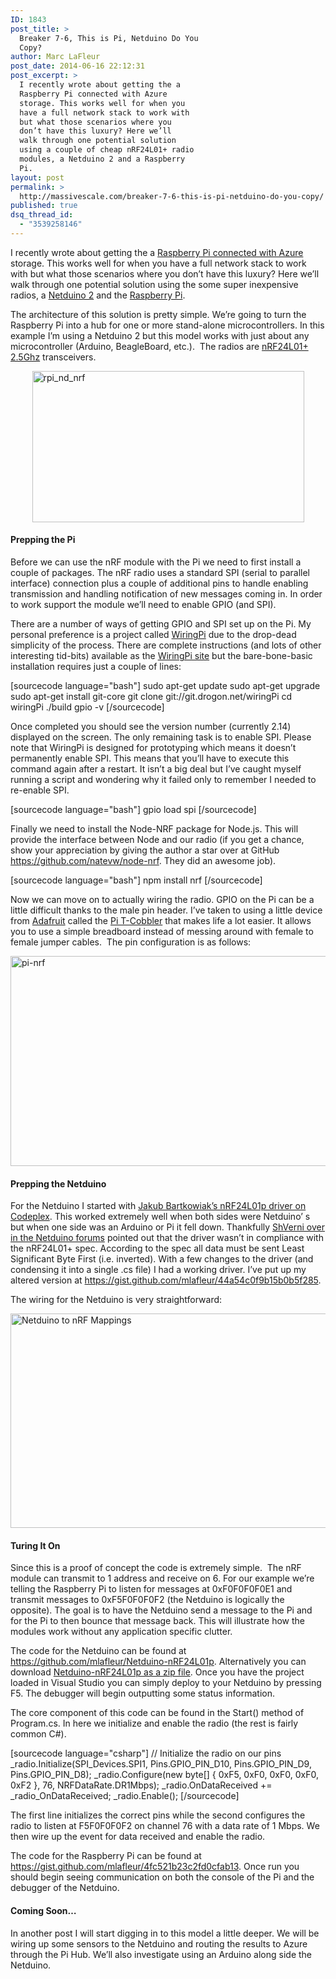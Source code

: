 ```yaml
---
ID: 1843
post_title: >
  Breaker 7-6, This is Pi, Netduino Do You
  Copy?
author: Marc LaFleur
post_date: 2014-06-16 22:12:31
post_excerpt: >
  I recently wrote about getting the a
  Raspberry Pi connected with Azure
  storage. This works well for when you
  have a full network stack to work with
  but what those scenarios where you
  don’t have this luxury? Here we’ll
  walk through one potential solution
  using a couple of cheap nRF24L01+ radio
  modules, a Netduino 2 and a Raspberry
  Pi.
layout: post
permalink: >
  http://massivescale.com/breaker-7-6-this-is-pi-netduino-do-you-copy/
published: true
dsq_thread_id:
  - "3539258146"
---
```

I recently wrote about getting the a <a href="http://massivescale.azurewebsites.net/hello-azure-my-name-is-pi/" target="_blank">Raspberry Pi connected with Azure</a> storage. This works well for when you have a full network stack to work with but what those scenarios where you don’t have this luxury? Here we’ll walk through one potential solution using the some super inexpensive radios, a <a href="http://www.amazon.com/gp/product/B009QOWOFU/ref=as_li_tl?ie=UTF8&amp;camp=1789&amp;creative=390957&amp;creativeASIN=B009QOWOFU&amp;linkCode=as2&amp;tag=soapb30-20" target="_blank">Netduino 2</a> and the <a href="https://www.amazon.com/RASPBERRY-MODEL-756-8308-Raspberry-Pi/dp/B009SQQF9C/ref=as_sl_pc_ss_til?tag=soapb30-20&amp;linkCode=w01&amp;linkId=&amp;creativeASIN=B009SQQF9C" target="_blank">Raspberry Pi</a>.

The architecture of this solution is pretty simple. We’re going to turn the Raspberry Pi into a hub for one or more stand-alone microcontrollers. In this example I’m using a Netduino 2 but this model works with just about any microcontroller (Arduino, BeagleBoard, etc.).  The radios are <a href="https://www.amazon.com/nRF24L01-Wireless-Transceiver-Arduino-Compatible/dp/B00E594ZX0/ref=as_sl_pc_ss_til?tag=soapb30-20&amp;linkCode=w01&amp;linkId=&amp;creativeASIN=B00E594ZX0" target="_blank">nRF24L01+ 2.5Ghz</a> transceivers.

<a href="http://massivescale.blob.core.windows.net/blogmedia/2014/06/rpi_nd_nrf.png"><img style="margin: 0px auto; border: 0px currentcolor; float: none; display: block; background-image: none;" title="rpi_nd_nrf" src="http://massivescale.blob.core.windows.net/blogmedia/2014/06/rpi_nd_nrf_thumb.png" alt="rpi_nd_nrf" width="435" height="242" border="0" /></a>

<h4>Prepping the Pi</h4>

Before we can use the nRF module with the Pi we need to first install a couple of packages. The nRF radio uses a standard SPI (serial to parallel interface) connection plus a couple of additional pins to handle enabling transmission and handling notification of new messages coming in. In order to work support the module we’ll need to enable GPIO (and SPI).

There are a number of ways of getting GPIO and SPI set up on the Pi. My personal preference is a project called <a href="http://wiringpi.com/download-and-install/" target="_blank">WiringPi</a> due to the drop-dead simplicity of the process. There are complete instructions (and lots of other interesting tid-bits) available as the <a href="http://wiringpi.com/download-and-install/" target="_blank">WiringPi site</a> but the bare-bone-basic installation requires just a couple of lines:

<div id="scid:C89E2BDB-ADD3-4f7a-9810-1B7EACF446C1:b25c7ac3-38c1-4508-a131-36ff85d23d65" class="wlWriterEditableSmartContent" style="margin: 0px; padding: 0px; float: none; display: inline;">

[sourcecode language="bash"]
sudo apt-get update
sudo apt-get upgrade
sudo apt-get install git-core
git clone git://git.drogon.net/wiringPi
cd wiringPi
./build
gpio -v
[/sourcecode]

</div>

Once completed you should see the version number (currently 2.14) displayed on the screen. The only remaining task is to enable SPI. Please note that WiringPi is designed for prototyping which means it doesn’t permanently enable SPI. This means that you’ll have to execute this command again after a restart. It isn’t a big deal but I’ve caught myself running a script and wondering why it failed only to remember I needed to re-enable SPI.

<div id="scid:C89E2BDB-ADD3-4f7a-9810-1B7EACF446C1:ce19ffa9-17eb-4f7c-92a4-8ff50019e6ab" class="wlWriterEditableSmartContent" style="margin: 0px; padding: 0px; float: none; display: inline;">

[sourcecode language="bash"]
gpio load spi
[/sourcecode]

</div>

Finally we need to install the Node-NRF package for Node.js. This will provide the interface between Node and our radio (if you get a chance, show your appreciation
by giving the author a star over at GitHub <a href="https://github.com/natevw/node-nrf">https://github.com/natevw/node-nrf</a>. They did an awesome job).

<div id="scid:C89E2BDB-ADD3-4f7a-9810-1B7EACF446C1:277086d7-da87-462e-bbba-9b4705545915" class="wlWriterEditableSmartContent" style="margin: 0px; padding: 0px; float: none; display: inline;">

[sourcecode language="bash"]
npm install nrf
[/sourcecode]

</div>

Now we can move on to actually wiring the radio. GPIO on the Pi can be a little difficult thanks to the male pin header. I’ve taken to using a little device from <a href="https://www.adafruit.com/" target="_blank">Adafruit</a> called the <a href="http://www.amazon.com/gp/product/B00JE1T1WY/ref=as_li_tl?ie=UTF8&amp;camp=1789&amp;creative=390957&amp;creativeASIN=B00JE1T1WY&amp;linkCode=as2&amp;tag=soapb30-20&quot;" target="_blank">Pi T-Cobbler</a> that makes life a lot easier. It allows you to use a simple breadboard instead of messing around with female to female jumper cables.  The pin configuration is as follows:

<a href="http://massivescale.blob.core.windows.net/blogmedia/2014/06/pi-nrf.png"><img style="margin: 0px auto; border: 0px currentcolor; float: none; display: block; background-image: none;" title="pi-nrf" src="http://massivescale.blob.core.windows.net/blogmedia/2014/06/pi-nrf_thumb.png" alt="pi-nrf" width="576" height="336" border="0" /></a>

<h4>Prepping the Netduino</h4>

For the Netduino I started with <a href="http://nrf24l01.codeplex.com/" target="_blank">Jakub Bartkowiak’s nRF24L01p driver on Codeplex</a>. This worked extremely well when both sides were Netduino’ s but when one side was an Arduino or Pi it fell down. Thankfully <a href="http://forums.netduino.com/index.php?/topic/8266-433mhz-24ghz-communications-with-netduinonetduino-plus/?p=57957" target="_blank">ShVerni over in the Netduino forums</a> pointed out that the driver wasn’t in compliance with the nRF24L01+ spec. According to the spec all data must be sent Least Significant Byte First (i.e. inverted). With a few changes to the driver (and condensing it into a single .cs file) I had a working driver. I’ve put up my altered version at <a title="https://gist.github.com/mlafleur/44a54c0f9b15b0b5f285" href="https://gist.github.com/mlafleur/44a54c0f9b15b0b5f285">https://gist.github.com/mlafleur/44a54c0f9b15b0b5f285</a>.

The wiring for the Netduino is very straightforward:

<a href="http://massivescale.blob.core.windows.net/blogmedia/2014/06/image.png"><img style="margin: 0px auto; border: 0px currentcolor; float: none; display: block; background-image: none;" title="Netduino to nRF " src="http://massivescale.blob.core.windows.net/blogmedia/2014/06/image_thumb.png" alt="Netduino to nRF Mappings" width="586" height="343" border="0" /></a>

<h4></h4>

<h4>Turing It On</h4>

Since this is a proof of concept the code is extremely simple.  The nRF module can transmit to 1 address and receive on 6. For our example we’re telling the Raspberry Pi to listen for messages at 0xF0F0F0F0E1 and transmit messages to 0xF5F0F0F0F2 (the Netduino is logically the opposite). The goal is to have the Netduino send a message to the Pi and for the Pi to then bounce that message back. This will illustrate how the modules work without any application specific clutter.

The code for the Netduino can be found at <a title="https://github.com/mlafleur/Netduino-nRF24L01p" href="https://github.com/mlafleur/Netduino-nRF24L01p">https://github.com/mlafleur/Netduino-nRF24L01p</a>. Alternatively you can download <a title="Netduino-nRF24L01p as a zip file" href="https://github.com/mlafleur/Netduino-nRF24L01p/archive/master.zip">Netduino-nRF24L01p as a zip file</a>. Once you have the project loaded in Visual Studio you can simply deploy to your Netduino by pressing F5. The debugger will begin outputting some status information.

The core component of this code can be found in the Start() method of Program.cs. In here we initialize and enable the radio (the rest is fairly common C#).

<div id="scid:C89E2BDB-ADD3-4f7a-9810-1B7EACF446C1:4b2d43ca-49e6-4708-a2c0-1725daa8e63e" class="wlWriterEditableSmartContent" style="margin: 0px; padding: 0px; float: none; display: inline;">

[sourcecode language="csharp"]
// Initialize the radio on our pins
_radio.Initialize(SPI_Devices.SPI1, Pins.GPIO_PIN_D10, Pins.GPIO_PIN_D9, Pins.GPIO_PIN_D8);
_radio.Configure(new byte[] { 0xF5, 0xF0, 0xF0, 0xF0, 0xF2 }, 76, NRFDataRate.DR1Mbps);
_radio.OnDataReceived += _radio_OnDataReceived;
_radio.Enable();
[/sourcecode]

</div>

The first line initializes the correct pins while the second configures the radio to listen at F5F0F0F0F2 on channel 76 with a data rate of 1 Mbps. We then wire up the event for data received and enable the radio.

The code for the Raspberry Pi can be found at <a title="https://gist.github.com/mlafleur/4fc521b23c2fd0cfab13" href="https://gist.github.com/mlafleur/4fc521b23c2fd0cfab13">https://gist.github.com/mlafleur/4fc521b23c2fd0cfab13</a>. Once run you should begin seeing communication on both the console of the Pi and the debugger of the Netduino.

<h4>Coming Soon…</h4>

In another post I will start digging in to this model a little deeper. We will be wiring up some sensors to the Netduino and routing the results to Azure through the Pi Hub. We’ll also investigate using an Arduino along side the Netduino.